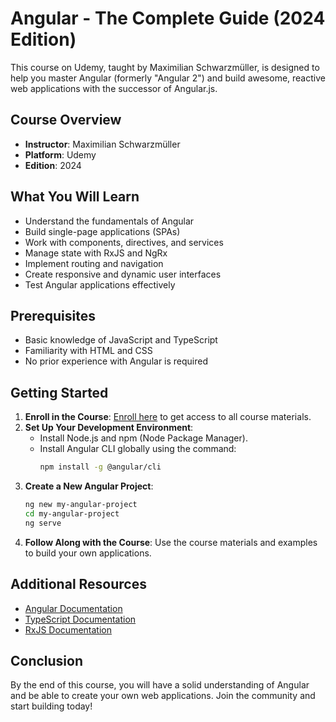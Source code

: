 # Angular - The Complete Guide (2024 Edition)

This course on Udemy, taught by Maximilian Schwarzmüller, is designed to help you master Angular (formerly "Angular 2") and build awesome, reactive web applications with the successor of Angular.js.

## Course Overview

- **Instructor**: Maximilian Schwarzmüller
- **Platform**: Udemy
- **Edition**: 2024

## What You Will Learn

- Understand the fundamentals of Angular
- Build single-page applications (SPAs)
- Work with components, directives, and services
- Manage state with RxJS and NgRx
- Implement routing and navigation
- Create responsive and dynamic user interfaces
- Test Angular applications effectively

## Prerequisites

- Basic knowledge of JavaScript and TypeScript
- Familiarity with HTML and CSS
- No prior experience with Angular is required

## Getting Started

1. **Enroll in the Course**: [Enroll here](https://www.udemy.com/course/angular-the-complete-guide/) to get access to all course materials.
2. **Set Up Your Development Environment**:
   - Install Node.js and npm (Node Package Manager).
   - Install Angular CLI globally using the command:
     ```bash
     npm install -g @angular/cli
     ```
3. **Create a New Angular Project**:
   ```bash
   ng new my-angular-project
   cd my-angular-project
   ng serve
   ```
4. **Follow Along with the Course**: Use the course materials and examples to build your own applications.

## Additional Resources

- [Angular Documentation](https://angular.io/docs)
- [TypeScript Documentation](https://www.typescriptlang.org/docs/)
- [RxJS Documentation](https://rxjs.dev/)

## Conclusion

By the end of this course, you will have a solid understanding of Angular and be able to create your own web applications. Join the community and start building today!